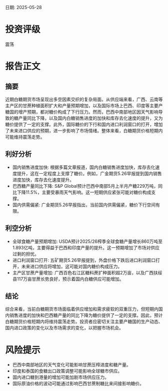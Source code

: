 
日期: 2025-05-28

# 投资评级

震荡

# 报告正文

## 摘要

近期白糖期货市场呈现出多空因素交织的复杂局面。从供应端来看，广西、云南等主产区的甘蔗种植面积扩大和产量预期增加，以及国际市场上巴西、印度等主要产糖国的增产预期，都对糖价构成了下行压力。然而，巴西中南部地区因天气影响导致的糖产量同比下降，以及国内白糖销售进度的加快和库存去化速度的提升，又为糖价提供了一定的支撑。此外，国际糖价的下行和国内进口利润窗口的打开，增加了未来进口供应的预期，进一步影响了市场情绪。整体来看，白糖期货价格短期内可能维持震荡走势。

## 利好分析

* 国内销售进度加快: 根据多篇文章报道，国内白糖销售进度加快，库存去化速度提升，这在一定程度上支撑了糖价。例如，广金期货5.26早报提到国内销售进度加快，库存去化速度提升。
* 巴西糖产量同比下降: S&P Global预计巴西中南部5月上半月产糖229万吨，同比下降11.5%，主要受暴雨天气影响。这一短期供应紧张可能对糖价构成支撑。
* 国内供需偏紧: 广金期货5.26早报指出，当前国内供需偏紧，糖价下行空间有限。

## 利空分析

* 全球食糖产量预期增加: USDA预计2025/26榨季全球食糖产量增长860万吨至1.893亿吨，主要得益于巴西和印度产量的提升。这一预期增加了市场对供应过剩的担忧。
* 进口利润窗口打开: 五矿期货5.26早报提到，外盘价格下跌后进口利润窗口打开，未来进口供应将增加，这可能对国内糖价构成压力。
* 主产区甘蔗产量增加: 广西百色右江区糖料蔗扩种面积超2万亩，以及广西扶绥县117万亩甘蔗长势良好，预示着国内白糖供应可能增加。

## 结论

综合来看，当前白糖期货市场面临着供应增加和需求疲软的双重压力，但短期内国内销售进度的加快和巴西糖产量的同比下降为糖价提供了一定的支撑。因此，预计白糖期货价格短期内将维持震荡走势。投资者应密切关注主要产糖国的生产动态、国内进口政策的变化以及市场需求的变化，以把握市场机会。

# 风险提示

* 巴西中南部地区的天气变化可能影响甘蔗压榨进度和糖产量。
* 印度和泰国的食糖出口政策调整可能影响全球糖市供应。
* 国内进口糖到港量的增加可能加剧市场供应压力。
* 国际原油价格的波动可能通过影响巴西甘蔗制糖比来间接影响糖价。
